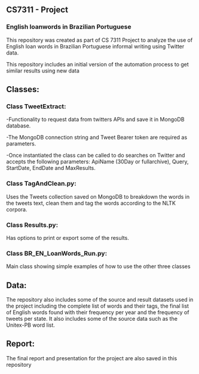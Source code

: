 ## CS7311 - Project 
### English loanwords in Brazilian Portuguese

This repository was created as part of CS 7311 Project to analyze  the use of English loan words in Brazilian Portuguese informal writing using Twitter data.


This repository includes an initial version of the automation process to get similar results using new data



## Classes:
### Class TweetExtract:

-Functionality to request data from twitters APIs and save it in MongoDB database. 

-The MongoDB connection string and Tweet Bearer token are required as parameters.

-Once instantiated the class can be called to do searches on Twitter and accepts the following parameters: 
ApiName (30Day or fullarchive), Query, StartDate, EndDate and MaxResults. 

 
### Class TagAndClean.py:

Uses the Tweets collection saved on MongoDB to breakdown the words in the tweets text, clean them and tag the words according to the NLTK corpora. 

 
### Class Results.py:

Has options to print or export some of the results. 

 
### Class BR_EN_LoanWords_Run.py:

Main class showing simple examples of how to use the other three classes


 
## Data:
The repository also includes some of the source and result datasets used in the project including the complete list of words and their tags, the final list of English words found with their frequency per year and the frequency of tweets per state. It also includes some of the source data such as the Unitex-PB word list.



## Report:
The final report and presentation for the project are also saved in this repository

 
